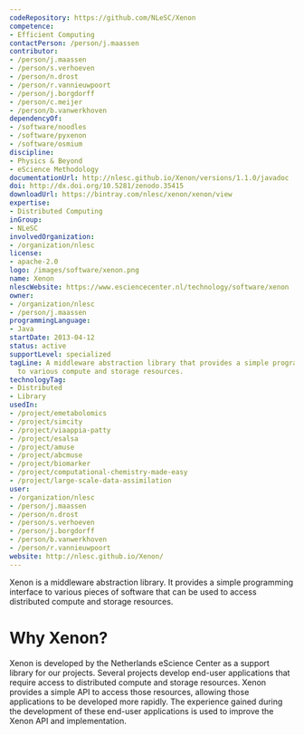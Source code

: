 ```yaml
---
codeRepository: https://github.com/NLeSC/Xenon
competence:
- Efficient Computing
contactPerson: /person/j.maassen
contributor:
- /person/j.maassen
- /person/s.verhoeven
- /person/n.drost
- /person/r.vannieuwpoort
- /person/j.borgdorff
- /person/c.meijer
- /person/b.vanwerkhoven
dependencyOf:
- /software/noodles
- /software/pyxenon
- /software/osmium
discipline:
- Physics & Beyond
- eScience Methodology
documentationUrl: http://nlesc.github.io/Xenon/versions/1.1.0/javadoc
doi: http://dx.doi.org/10.5281/zenodo.35415
downloadUrl: https://bintray.com/nlesc/xenon/xenon/view
expertise:
- Distributed Computing
inGroup:
- NLeSC
involvedOrganization:
- /organization/nlesc
license:
- apache-2.0
logo: /images/software/xenon.png
name: Xenon
nlescWebsite: https://www.esciencecenter.nl/technology/software/xenon
owner:
- /organization/nlesc
- /person/j.maassen
programmingLanguage:
- Java
startDate: 2013-04-12
status: active
supportLevel: specialized
tagLine: A middleware abstraction library that provides a simple programming interface
  to various compute and storage resources.
technologyTag:
- Distributed
- Library
usedIn:
- /project/emetabolomics
- /project/simcity
- /project/viaappia-patty
- /project/esalsa
- /project/amuse
- /project/abcmuse
- /project/biomarker
- /project/computational-chemistry-made-easy
- /project/large-scale-data-assimilation
user:
- /organization/nlesc
- /person/j.maassen
- /person/n.drost
- /person/s.verhoeven
- /person/j.borgdorff
- /person/b.vanwerkhoven
- /person/r.vannieuwpoort
website: http://nlesc.github.io/Xenon/
---
```

Xenon is a middleware abstraction library. It provides a simple
programming interface to various pieces of software that can be used to
access distributed compute and storage resources.

# Why Xenon?

Xenon is developed by the Netherlands eScience Center as a support
library for our projects. Several projects develop end-user applications
that require access to distributed compute and storage resources. Xenon
provides a simple API to access those resources, allowing those
applications to be developed more rapidly. The experience gained during
the development of these end-user applications is used to improve the
Xenon API and implementation.
